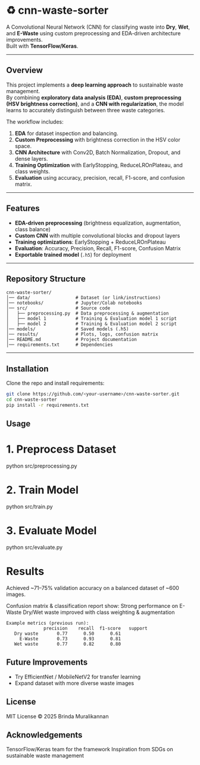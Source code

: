 # ♻ cnn-waste-sorter
A Convolutional Neural Network (CNN) for classifying waste into **Dry**, **Wet**, and **E-Waste** using custom preprocessing and EDA-driven architecture improvements.  
Built with **TensorFlow/Keras**.

---

## Overview

This project implements a **deep learning approach** to sustainable waste management.  
By combining **exploratory data analysis (EDA)**, **custom preprocessing (HSV brightness correction)**, and a **CNN with regularization**, the model learns to accurately distinguish between three waste categories.

The workflow includes:

1. **EDA** for dataset inspection and balancing.  
2. **Custom Preprocessing** with brightness correction in the HSV color space.  
3. **CNN Architecture** with Conv2D, Batch Normalization, Dropout, and dense layers.  
4. **Training Optimization** with EarlyStopping, ReduceLROnPlateau, and class weights.  
5. **Evaluation** using accuracy, precision, recall, F1-score, and confusion matrix.

---

## Features

* **EDA-driven preprocessing** (brightness equalization, augmentation, class balance)  
* **Custom CNN** with multiple convolutional blocks and dropout layers  
* **Training optimizations**: EarlyStopping + ReduceLROnPlateau  
* **Evaluation**: Accuracy, Precision, Recall, F1-score, Confusion Matrix  
* **Exportable trained model** (`.h5`) for deployment  

---

## Repository Structure

```text
cnn-waste-sorter/
│── data/                 # Dataset (or link/instructions)
│── notebooks/            # Jupyter/Colab notebooks
│── src/                  # Source code
│   ├── preprocessing.py  # Data preprocessing & augmentation
│   ├── model 1           # Training & Evaluation model 1 script
│   ├── model 2           # Training & Evaluation model 2 script
│── models/               # Saved models (.h5)
│── results/              # Plots, logs, confusion matrix
│── README.md             # Project documentation
│── requirements.txt      # Dependencies
```
---

## Installation
Clone the repo and install requirements:
```bash
git clone https://github.com/<your-username>/cnn-waste-sorter.git
cd cnn-waste-sorter
pip install -r requirements.txt
```

## Usage
# 1. Preprocess Dataset
python src/preprocessing.py

# 2. Train Model
python src/train.py

# 3️. Evaluate Model
python src/evaluate.py

# Results
Achieved ~71–75% validation accuracy on a balanced dataset of ~600 images.

Confusion matrix & classification report show:
Strong performance on E-Waste
Dry/Wet waste improved with class weighting & augmentation

```text
Example metrics (previous run):
              precision    recall  f1-score   support
   Dry waste       0.77      0.50      0.61
     E-Waste       0.73      0.93      0.81
   Wet waste       0.77      0.82      0.80
```

## Future Improvements
  - Try EfficientNet / MobileNetV2 for transfer learning
  - Expand dataset with more diverse waste images

## License
MIT License © 2025 Brinda Muralikannan

## Acknowledgements
TensorFlow/Keras team for the framework
Inspiration from SDGs on sustainable waste management

